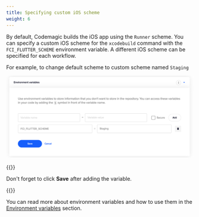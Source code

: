 ```yaml
---
title: Specifying custom iOS scheme
weight: 6
---
```


By default, Codemagic builds the iOS app using the `Runner` scheme. You can specify a custom iOS scheme for the `xcodebuild` command with the `FCI_FLUTTER_SCHEME` environment variable. A different iOS scheme can be specified for each workflow.

For example, to change default scheme to custom scheme named `Staging`

![](../uploads/custom_ios_scheme.png)

{{<notebox>}}

Don't forget to click **Save** after adding the variable.

{{</notebox>}}

You can read more about environment variables and how to use them in the [Environment variables](https://docs.codemagic.io/building/environment-variables/) section.
